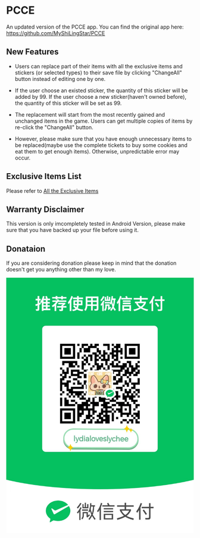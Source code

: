 # PCCE
An updated version of the PCCE app. You can find the original app here: https://github.com/MyShiLingStar/PCCE

## New Features

   - Users can replace part of their items with all the exclusive items and stickers (or selected types) to their save file by clicking "ChangeAll" button instead of editing one by one.

   - If the user choose an existed sticker, the quantity of this sticker will be added by 99. If the user choose a new sticker(haven't owned before), the quantity of this sticker will be set as 99. 

   - The replacement will start from the most recently gained and unchanged items in the game. Users can get multiple copies of items by re-click the "ChangeAll" button.

   - However, please make sure that you have enough unnecessary items to be replaced(maybe use the complete tickets to buy some cookies and eat them to get enough items). Otherwise, unpredictable error may occur.

## Exclusive Items List

   Please refer to [All the Exclusive Items](/List/ExclusiveItems/ExclusiveItemsID.txt)

## Warranty Disclaimer

This version is only imcompletely tested in Android Version, please make sure that you have backed up your file before using it.

## Donataion

If you are considering donation please keep in mind that the donation doesn't get you anything other than my love. 

![Wechat Donation QR Code](donationQR.jpg)